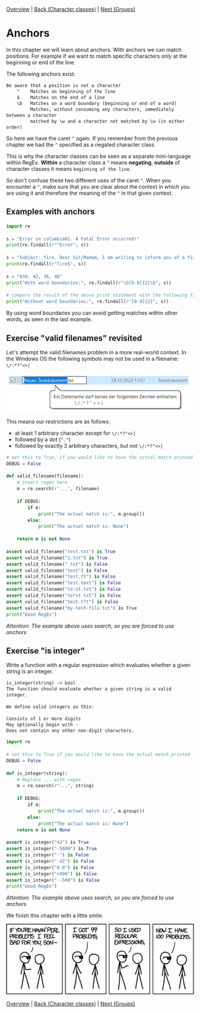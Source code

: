 [Overview](./overview.md) | [Back (Character classes)](./char_classes.md) | [Next (Groups)](./groups.md)

# Anchors

In this chapter we will learn about anchors. With anchors we can match positions. For example if we want to match specific characters only at the beginning or end of the line.

The following anchors exist:

    Be aware that a position is not a character
        ^    Matches on beginning of the line
        $    Matches on the end of a line
        \b   Matches on a word boundary (beginning or end of a word)
             Matches, without consuming any characters, immediately between a character
             matched by \w and a character not matched by \w (in either order)

So here we have the caret `^` again. If you remember from the previous chapter we had the `^` specified as a negated character class.

This is why the character classes can be seen as a separate mini-language within RegEx. **Within** a character class a `^` means **negating**, **outside** of character classes it means `beginning of the line`.

So don't confuse these two different uses of the caret `^`. When you encounter a `^`, make sure that you are clear about the context in which you are using it and therefore the meaning of the `^` in that given context.

## Examples with anchors
```python
import re

s = "Error on columbia01. A Fatal Error occurred!"
print(re.findall(r"^Error", s))

s = "Subject: fire. Dear Sir/Madam, I am writing to inform you of a fire"
print(re.findall(r"fire$", s))

s = "A38, 42, 36, 48"
print("With word boundaries:", re.findall(r"\b[0-9]{2}\b", s))

# compare the result of the above print statement with the following findall
print("Without word boundaries:", re.findall(r"[0-9]{2}", s))
```

By using word boundaries you can avoid getting matches within other words, as seen in the last example.

## Exercise "valid filenames" revisited

Let's attempt the valid filenames problem in a more real-world context. In the Windows OS the following symbols may not be used in a filename: `\/:*?"<>|`

![Windows valid filenames](ressources/filename.png "Windows valid filename")

This means our restrictions are as follows:

- at least 1 arbitrary character except for  `\/:*?"<>|`
- followed by a dot (`"."`)
- followed by exactly 3 arbitrary characters, but not `\/:*?"<>|`

```python
# set this to True, if you would like to have the actual match printed
DEBUG = False

def valid_filename(filename):
    # insert regex here
    m = re.search(r'...', filename)

    if DEBUG:
        if m:
            print("The actual match is:", m.group())
        else:
            print("The actual match is: None")

    return m is not None

assert valid_filename("test.txt") is True
assert valid_filename("1.txt") is True
assert valid_filename(".txt") is False
assert valid_filename("test") is False
assert valid_filename("test.tt") is False
assert valid_filename("test.text") is False
assert valid_filename("te:st.txt") is False
assert valid_filename("te*st.txt") is False
assert valid_filename("test.t?t") is False
assert valid_filename("my-test-file.txt") is True
print("Good RegEx")
```

*Attention: The example above uses search, so you are forced to use anchors*

## Exercise "is integer"

Write a function with a regular expression which evaluates whether a given string is an integer.

    is_integer(string) -> bool
    The function should evaluate whether a given string is a valid integer.

    We define valid integers as this:

    Consists of 1 or more digits
    May optionally begin with -
    Does not contain any other non-digit characters.

```python
import re

# set this to True if you would like to have the actual match printed
DEBUG = False

def is_integer(string):
    # Replace ... with regex
    m = re.search(r"...", string)

    if DEBUG:
        if m:
            print("The actual match is:", m.group())
        else:
            print("The actual match is: None")
    return m is not None

assert is_integer("42") is True
assert is_integer("-5000") is True
assert is_integer("-") is False
assert is_integer(" 42") is False
assert is_integer("0.0") is False
assert is_integer("+999") is False
assert is_integer("--500") is False
print("Good RegEx")
```
*Attention: The example above uses search, so you are forced to use anchors*

We finish this chapter with a little smile.

![Problems](ressources/perl_problems.png "Perl problems")

[Overview](./overview.md) | [Back (Character classes)](./char_classes.md) | [Next (Groups)](./groups.md)

<!-- Solution valid filenames:  r'^[^\\/*:?"<>|]+\.[^\\/*:?"<>|]{3}$' -->
